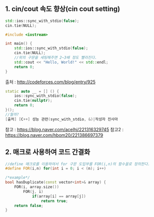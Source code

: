 ## 1. cin/cout 속도 향상(cin cout setting)
```cpp
std::ios::sync_with_stdio(false);
cin.tie(NULL);
```

```cpp
#include <iostream>

int main() {
    std::ios::sync_with_stdio(false);
    cin.tie(NULL);
    //위의 구문을 세팅해주면 2~3배 정도 빨라진다.
    std::cout << "Hello, World!" << std::endl;
    return 0;
}
```
출처 : http://codeforces.com/blog/entry/925

```cpp
static auto __ = [] () {
    ios::sync_with_stdio(false);
    cin.tie(nullptr);
    return 0;
}();
//뭘까?
[출처] [C++] 성능 관련(sync_with_stdio, &)|작성자 진사마
```

참고 : https://blog.naver.com/acelhj/221316329745
참고2 : https://blog.naver.com/hbom20/221386697379

## 2. 매크로 사용하여 코드 간결화
```cpp
//define 매크로를 이용하여서 for 구문 도입부를 FOR(i,n)의 함수꼴로 정의한다.
#define FOR(i,n) for(int i = 0; i < (n); i++)
```

```cpp
/*example*/
bool hasDuplicate(const vector<int>& array) {
	FOR(i, array.size())
    	FOR(j, i)
        	if(array[i] == array[j])
            	return true;
    return false;
}
```